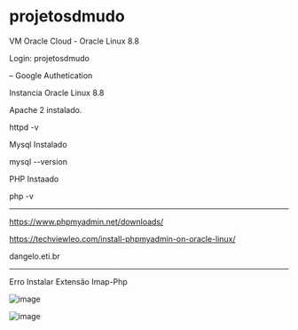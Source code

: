 # projetosdmudo
VM Oracle Cloud - Oracle Linux 8.8

Login: projetosdmudo

– Google Authetication


Instancia Oracle Linux 8.8

Apache 2 instalado.

httpd -v

Mysql Instalado

mysql --version

PHP Instaado

php -v


--------------------------
https://www.phpmyadmin.net/downloads/

https://techviewleo.com/install-phpmyadmin-on-oracle-linux/

dangelo.eti.br



-------------------------------------------
Erro Instalar Extensão Imap-Php

![image](https://github.com/dmudo/projetosdmudo/assets/12467009/2ac9ea5f-2bf9-433c-bfca-d60841bb739e)

![image](https://github.com/dmudo/projetosdmudo/assets/12467009/a44392e7-dc54-4e66-b187-618bd313b383)




